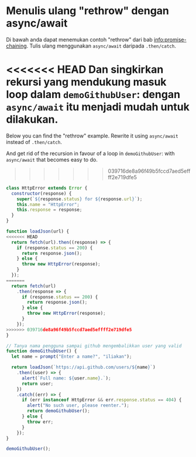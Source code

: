 # Menulis ulang "rethrow" dengan async/await

Di bawah anda dapat menemukan contoh "rethrow" dari bab <info:promise-chaining>. Tulis ulang menggunakan `async/await` daripada `.then/catch`.

<<<<<<< HEAD
Dan singkirkan rekursi yang mendukung masuk loop dalam `demoGithubUser`: dengan `async/await` itu menjadi mudah untuk dilakukan.
=======
Below you can find the "rethrow" example. Rewrite it using `async/await` instead of `.then/catch`.

And get rid of the recursion in favour of a loop in `demoGithubUser`: with `async/await` that becomes easy to do.
>>>>>>> 039716de8a96f49b5fccd7aed5effff2e719dfe5

```js run
class HttpError extends Error {
  constructor(response) {
    super(`${response.status} for ${response.url}`);
    this.name = "HttpError";
    this.response = response;
  }
}

function loadJson(url) {
<<<<<<< HEAD
  return fetch(url).then((response) => {
    if (response.status == 200) {
      return response.json();
    } else {
      throw new HttpError(response);
    }
  });
=======
  return fetch(url)
    .then(response => {
      if (response.status == 200) {
        return response.json();
      } else {
        throw new HttpError(response);
      }
    });
>>>>>>> 039716de8a96f49b5fccd7aed5effff2e719dfe5
}

// Tanya nama pengguna sampai github mengembalikkan user yang valid
function demoGithubUser() {
  let name = prompt("Enter a name?", "iliakan");

  return loadJson(`https://api.github.com/users/${name}`)
    .then((user) => {
      alert(`Full name: ${user.name}.`);
      return user;
    })
    .catch((err) => {
      if (err instanceof HttpError && err.response.status == 404) {
        alert("No such user, please reenter.");
        return demoGithubUser();
      } else {
        throw err;
      }
    });
}

demoGithubUser();
```
